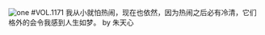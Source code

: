 ![one](http://image.wufazhuce.com/Fjz3Nxv_cd7jemBx7_kssMEn3wAL)
#VOL.1171
我从小就怕热闹，现在也依然，因为热闹之后必有冷清，它们格外的会令我感到人生如梦。 by 朱天心